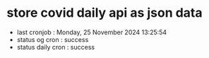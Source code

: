 # store covid daily api as json data

- last cronjob : Monday, 25 November 2024 13:25:54
- status og cron : success
- status daily cron : success
      
      